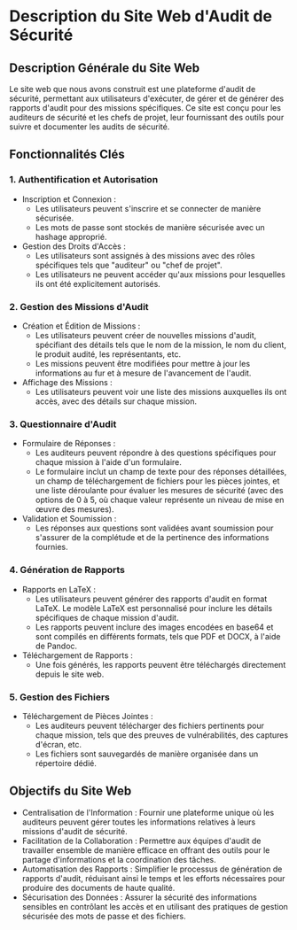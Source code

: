 # Description du Site Web d'Audit de Sécurité
## Description Générale du Site Web
Le site web que nous avons construit est une plateforme d'audit de sécurité, permettant aux utilisateurs d'exécuter, de gérer et de générer des rapports d'audit pour des missions spécifiques. Ce site est conçu pour les auditeurs de sécurité et les chefs de projet, leur fournissant des outils pour suivre et documenter les audits de sécurité.
## Fonctionnalités Clés
### 1. Authentification et Autorisation
 - Inscription et Connexion :
     - Les utilisateurs peuvent s'inscrire et se connecter de manière sécurisée.
     - Les mots de passe sont stockés de manière sécurisée avec un hashage approprié.
 - Gestion des Droits d'Accès :
     - Les utilisateurs sont assignés à des missions avec des rôles spécifiques tels que "auditeur" ou "chef de projet".
     - Les utilisateurs ne peuvent accéder qu'aux missions pour lesquelles ils ont été explicitement autorisés.
### 2. Gestion des Missions d'Audit
 - Création et Édition de Missions :
     - Les utilisateurs peuvent créer de nouvelles missions d'audit, spécifiant des détails tels que le nom de la mission, le nom du client, le produit audité, les représentants, etc.
     - Les missions peuvent être modifiées pour mettre à jour les informations au fur et à mesure de l'avancement de l'audit.
 - Affichage des Missions :
     - Les utilisateurs peuvent voir une liste des missions auxquelles ils ont accès, avec des détails sur chaque mission.
### 3. Questionnaire d'Audit
 - Formulaire de Réponses :
     - Les auditeurs peuvent répondre à des questions spécifiques pour chaque mission à l'aide d'un formulaire.
     - Le formulaire inclut un champ de texte pour des réponses détaillées, un champ de téléchargement de fichiers pour les pièces jointes, et une liste déroulante pour évaluer les mesures de sécurité (avec des options de 0 à 5, où chaque valeur représente un niveau de mise en œuvre des mesures).
 - Validation et Soumission :
     - Les réponses aux questions sont validées avant soumission pour s'assurer de la complétude et de la pertinence des informations fournies.
### 4. Génération de Rapports
 - Rapports en LaTeX :
     - Les utilisateurs peuvent générer des rapports d'audit en format LaTeX. Le modèle LaTeX est personnalisé pour inclure les détails spécifiques de chaque mission d'audit.
     - Les rapports peuvent inclure des images encodées en base64 et sont compilés en différents formats, tels que PDF et DOCX, à l'aide de Pandoc.
 - Téléchargement de Rapports :
     - Une fois générés, les rapports peuvent être téléchargés directement depuis le site web.
### 5. Gestion des Fichiers
 - Téléchargement de Pièces Jointes :
     - Les auditeurs peuvent télécharger des fichiers pertinents pour chaque mission, tels que des preuves de vulnérabilités, des captures d'écran, etc.
     - Les fichiers sont sauvegardés de manière organisée dans un répertoire dédié.
## Objectifs du Site Web
 - Centralisation de l'Information :
Fournir une plateforme unique où les auditeurs peuvent gérer toutes les informations relatives à leurs missions d'audit de sécurité.
 - Facilitation de la Collaboration :
Permettre aux équipes d'audit de travailler ensemble de manière efficace en offrant des outils pour le partage d'informations et la coordination des tâches.
 - Automatisation des Rapports :
Simplifier le processus de génération de rapports d'audit, réduisant ainsi le temps et les efforts nécessaires pour produire des documents de haute qualité.
 - Sécurisation des Données :
Assurer la sécurité des informations sensibles en contrôlant les accès et en utilisant des pratiques de gestion sécurisée des mots de passe et des fichiers.
